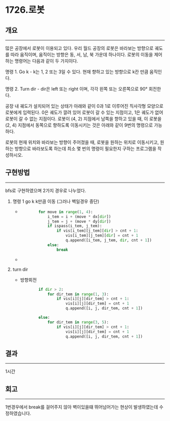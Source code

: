 # 1726.로봇


## 개요

---



많은 공장에서 로봇이 이용되고 있다. 우리 월드 공장의 로봇은 바라보는 방향으로 궤도를 따라 움직이며, 움직이는 방향은 동, 서, 남, 북 가운데 하나이다. 로봇의 이동을 제어하는 명령어는 다음과 같이 두 가지이다.

명령 1. Go k
 \- k는 1, 2 또는 3일 수 있다. 현재 향하고 있는 방향으로 k칸 만큼 움직인다.

명령 2. Turn dir
 \- dir은 left 또는 right 이며, 각각 왼쪽 또는 오른쪽으로 90° 회전한다.

공장 내 궤도가 설치되어 있는 상태가 아래와 같이 0과 1로 이루어진 직사각형 모양으로 로봇에게 입력된다. 0은 궤도가 깔려 있어 로봇이 갈 수 있는 지점이고, 1은 궤도가 없어 로봇이 갈 수 없는 지점이다. 로봇이 (4, 2) 지점에서 남쪽을 향하고 있을 때, 이 로봇을 (2, 4) 지점에서 동쪽으로 향하도록 이동시키는 것은 아래와 같이 9번의 명령으로 가능하다.

로봇의 현재 위치와 바라보는 방향이 주어졌을 때, 로봇을 원하는 위치로 이동시키고, 원하는 방향으로 바라보도록 하는데 최소 몇 번의 명령이 필요한지 구하는 프로그램을 작성하시오.

## 구현방법

---

bfs로 구현하였으며 2가지 경우로 나누었다.

1. 명령 1 go k  k만큼 이동 (그러나 벽일경우 중단)

   - ```python
             for move in range(1, 4):
                 i_tem = i + (move * dx[dir])
                 j_tem = j + (move * dy[dir])
                 if ispass(i_tem, j_tem):
                     if vis[i_tem][j_tem][dir] > cnt + 1:
                         vis[i_tem][j_tem][dir] = cnt + 1
                         q.append([i_tem, j_tem, dir, cnt + 1])
                 else:
                     break
     ```

   - 

2. turn dir

   - 방향회전

     ```python
             if dir > 2:
                 for dir_tem in range(1, 3):
                     if vis[i][j][dir_tem] > cnt + 1:
                         vis[i][j][dir_tem] = cnt + 1
                         q.append([i, j, dir_tem, cnt + 1])
     
             else:
                 for dir_tem in range(3, 5):
                     if vis[i][j][dir_tem] > cnt + 1:
                         vis[i][j][dir_tem] = cnt + 1
                         q.append([i, j, dir_tem, cnt + 1])
     
     ```

     

 

## 결과

---

1시간

## 회고

---

1번경우에서 break를 걸어주지 않아 벽이있을떄 뛰어넘어가는 현상이 발생하였는데 수정하였습니다.

